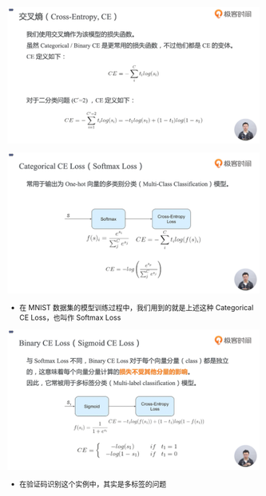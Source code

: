 ![1574688802911](assets/1574688802911.png)

![1574689066538](assets/1574689066538.png)

- 在 MNIST 数据集的模型训练过程中，我们用到的就是上述这种 Categorical CE Loss，也叫作 Softmax Loss

![1574689712080](assets/1574689712080.png)

- 在验证码识别这个实例中，其实是多标签的问题